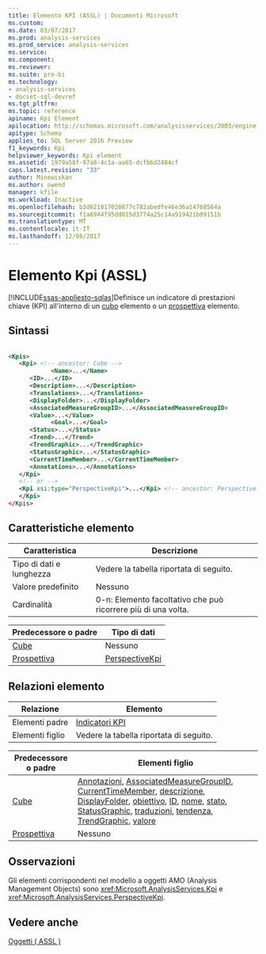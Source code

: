```yaml
---
title: Elemento KPI (ASSL) | Documenti Microsoft
ms.custom: 
ms.date: 03/07/2017
ms.prod: analysis-services
ms.prod_service: analysis-services
ms.service: 
ms.component: 
ms.reviewer: 
ms.suite: pro-bi
ms.technology:
- analysis-services
- docset-sql-devref
ms.tgt_pltfrm: 
ms.topic: reference
apiname: Kpi Element
apilocation: http://schemas.microsoft.com/analysisservices/2003/engine
apitype: Schema
applies_to: SQL Server 2016 Preview
f1_keywords: Kpi
helpviewer_keywords: Kpi element
ms.assetid: 1979a58f-97a8-4c1a-aa65-dcfb6d2404cf
caps.latest.revision: "33"
author: Minewiskan
ms.author: owend
manager: kfile
ms.workload: Inactive
ms.openlocfilehash: b3d621817020877c782abedfe46e36a14768564a
ms.sourcegitcommit: f1a6944f95dd015d3774a25c14a919421b09151b
ms.translationtype: MT
ms.contentlocale: it-IT
ms.lasthandoff: 12/08/2017
---
```

# <a name="kpi-element-assl"></a>Elemento Kpi (ASSL)
[!INCLUDE[ssas-appliesto-sqlas](../../../includes/ssas-appliesto-sqlas.md)]Definisce un indicatore di prestazioni chiave (KPI) all'interno di un [cubo](../../../analysis-services/scripting/objects/cube-element-assl.md) elemento o un [prospettiva](../../../analysis-services/scripting/objects/perspective-element-assl.md) elemento.  
  
## <a name="syntax"></a>Sintassi  
  
```xml  
  
<Kpis>  
   <Kpi> <!-- ancestor: Cube -->  
            <Name>...</Name>  
      <ID>...</ID>  
      <Description>...</Description>  
      <Translations>...</Translations>  
      <DisplayFolder>...</DisplayFolder>  
      <AssociatedMeasureGroupID>...</AssociatedMeasureGroupID>  
      <Value>...</Value>  
            <Goal>...</Goal>  
      <Status>...</Status>  
      <Trend>...</Trend>  
      <TrendGraphic>...</TrendGraphic>  
      <StatusGraphic>...</StatusGraphic>  
      <CurrentTimeMember>...</CurrentTimeMember>  
      <Annotations>...</Annotations>  
   </Kpi>  
   <!-- or -->  
   <Kpi xsi:type="PerspectiveKpi">...</Kpi> <!-- ancestor: Perspective -->  
   </Kpi>  
</Kpis>  
```  
  
## <a name="element-characteristics"></a>Caratteristiche elemento  
  
|Caratteristica|Descrizione|  
|--------------------|-----------------|  
|Tipo di dati e lunghezza|Vedere la tabella riportata di seguito.|  
|Valore predefinito|Nessuno|  
|Cardinalità|0-n: Elemento facoltativo che può ricorrere più di una volta.|  
  
|Predecessore o padre|Tipo di dati|  
|------------------------|---------------|  
|[Cube](../../../analysis-services/scripting/objects/cube-element-assl.md)|Nessuno|  
|[Prospettiva](../../../analysis-services/scripting/objects/perspective-element-assl.md)|[PerspectiveKpi](../../../analysis-services/scripting/data-type/perspectivekpi-data-type-assl.md)|  
  
## <a name="element-relationships"></a>Relazioni elemento  
  
|Relazione|Elemento|  
|------------------|-------------|  
|Elementi padre|[Indicatori KPI](../../../analysis-services/scripting/collections/kpis-element-assl.md)|  
|Elementi figlio|Vedere la tabella riportata di seguito.|  
  
|Predecessore o padre|Elementi figlio|  
|------------------------|--------------------|  
|[Cube](../../../analysis-services/scripting/objects/cube-element-assl.md)|[Annotazioni](../../../analysis-services/scripting/collections/annotations-element-assl.md), [AssociatedMeasureGroupID](../../../analysis-services/scripting/properties/associatedmeasuregroupid-element-assl.md), [CurrentTimeMember](../../../analysis-services/scripting/properties/currenttimemember-element-assl.md), [descrizione](../../../analysis-services/scripting/properties/description-element-assl.md), [DisplayFolder](../../../analysis-services/scripting/properties/displayfolder-element-assl.md), [obiettivo](../../../analysis-services/scripting/properties/goal-element-assl.md), [ID](../../../analysis-services/scripting/properties/id-element-assl.md), [nome](../../../analysis-services/scripting/properties/name-element-assl.md), [stato](../../../analysis-services/scripting/properties/status-element-assl.md), [StatusGraphic](../../../analysis-services/scripting/properties/statusgraphic-element-assl.md), [traduzioni](../../../analysis-services/scripting/collections/translations-element-assl.md), [tendenza](../../../analysis-services/scripting/properties/trend-element-assl.md), [TrendGraphic](../../../analysis-services/scripting/properties/trendgraphic-element-assl.md), [valore](../../../analysis-services/scripting/properties/value-element-assl.md)|  
|[Prospettiva](../../../analysis-services/scripting/objects/perspective-element-assl.md)|Nessuno|  
  
## <a name="remarks"></a>Osservazioni  
 Gli elementi corrispondenti nel modello a oggetti AMO (Analysis Management Objects) sono <xref:Microsoft.AnalysisServices.Kpi> e <xref:Microsoft.AnalysisServices.PerspectiveKpi>.  
  
## <a name="see-also"></a>Vedere anche  
 [Oggetti &#40; ASSL &#41;](../../../analysis-services/scripting/objects/objects-assl.md)  
  
  

